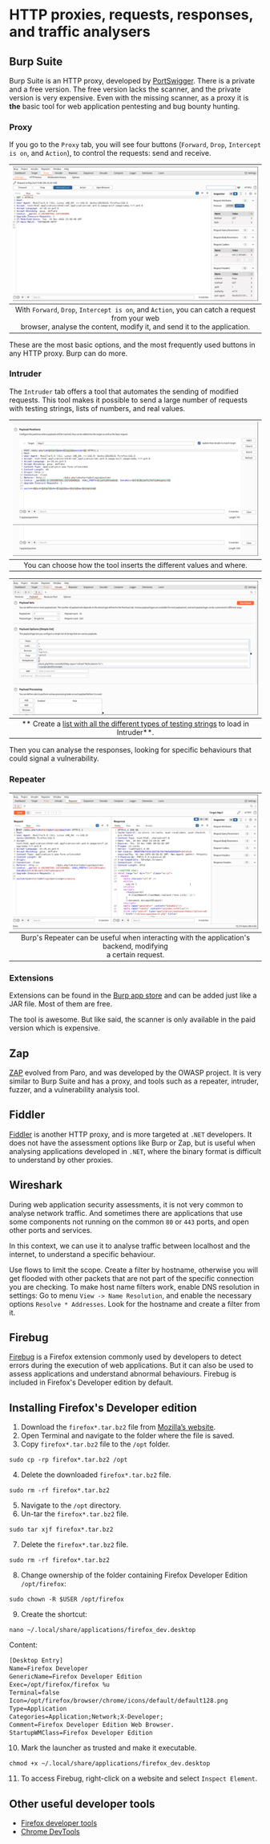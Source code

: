 # HTTP proxies, requests, responses, and traffic analysers

## Burp Suite

Burp Suite is an HTTP proxy, developed by [PortSwigger](https://portswigger.net/). There is a private and a free version. The free version lacks the scanner, and the private version is very expensive. Even with the missing scanner, as a proxy it is **the** basic tool for web application pentesting and bug bounty hunting.

### Proxy

If you go to the `Proxy` tab, you will see four buttons (`Forward`, `Drop`, `Intercept is on`, and `Action`), to control the requests: send and receive.  

| ![Burp Proxy](../../_static/images/burp-proxy.png) |
|:--:|
| With `Forward`, `Drop`, `Intercept is on`, and `Action`, you can catch a request from your web<br> browser, analyse the content, modify it, and send it to the application. |

These are the most basic options, and the most frequently used buttons in any HTTP proxy. Burp can do more. 

### Intruder

The `Intruder` tab offers a tool that automates the sending of modified requests. This tool makes it possible to send a large number of requests with testing strings, lists of numbers, and real values.

| ![Burp Intruder](../../_static/images/burp-intruder.png) |
|:--:|
| You can choose how the tool inserts the different values and where. |

| ![Burp Intruder](../../_static/images/burp-intruder-payload-options.png) |
|:--:|
| ** Create a [list with all the different types of testing strings](https://github.com/tymyrddin/scripts-webapp/blob/main/resources/strings-list.txt) to load in Intruder**. |

Then you can analyse the responses, looking for specific behaviours that could signal a vulnerability. 

### Repeater

| ![Burp Repeater](../../_static/images/burp-repeater.png) |
|:--:|
| Burp's Repeater can be useful when interacting with the application's backend, modifying<br>a certain request. |

### Extensions

Extensions can be found in the [Burp app store](https://portswigger.net/bappstore) and can be added just like a JAR file. Most of them are free. 

The tool is awesome. But like said, the scanner is only available in the paid version which is expensive. 

## Zap

[ZAP](https://www.owasp.org/index.php/OWASP_Zed_Attack_Proxy_Project) evolved from Paro, and was developed by the OWASP project. It is very similar to Burp Suite and has a proxy, and tools such as a repeater, intruder, fuzzer, and a vulnerability analysis tool.

## Fiddler

[Fiddler](https://www.telerik.com/fiddler) is another HTTP proxy, and is more targeted at `.NET` developers. It does not have the assessment options like Burp or Zap, but is useful when analysing applications developed in `.NET`, where the binary format is difficult to understand by other proxies.

## Wireshark

During web application security assessments, it is not very common to analyse network traffic. And sometimes there are applications that use some components not running on the common `80` or `443` ports, and open other ports and services.

In this context, we can use it to analyse traffic between localhost and the internet, to understand a specific behaviour. 

Use flows to limit the scope. Create a filter by hostname, otherwise you will get flooded with other packets that are not part of the specific connection you are checking. To make host name filters work, enable DNS resolution in settings: Go to menu `View -> Name Resolution`, and enable the necessary options `Resolve * Addresses`. Look for the hostname and create a filter from it.

## Firebug

[Firebug](https://getfirebug.com/) is a Firefox extension commonly used by developers to detect errors during the execution of web applications. But it can also be used to assess applications and understand abnormal behaviours. Firebug is included in Firefox's Developer edition by default.

## Installing Firefox's Developer edition

1. Download the `firefox*.tar.bz2` file from [Mozilla’s website](https://www.mozilla.org/en-GB/firefox/developer/).
2. Open Terminal and navigate to the folder where the file is saved.
3. Copy `firefox*.tar.bz2` file to the `/opt` folder.

```text
sudo cp -rp firefox*.tar.bz2 /opt
```

4. Delete the downloaded `firefox*.tar.bz2` file.

```text
sudo rm -rf firefox*.tar.bz2
```

5. Navigate to the `/opt` directory.
6. Un-tar the `firefox*.tar.bz2` file.

```text
sudo tar xjf firefox*.tar.bz2
```

7. Delete the `firefox*.tar.bz2` file.

```text
sudo rm -rf firefox*.tar.bz2
```

8. Change ownership of the folder containing Firefox Developer Edition `/opt/firefox`:

```text
sudo chown -R $USER /opt/firefox
```

9. Create the shortcut:

```text
nano ~/.local/share/applications/firefox_dev.desktop
```

Content:

    [Desktop Entry]
    Name=Firefox Developer 
    GenericName=Firefox Developer Edition
    Exec=/opt/firefox/firefox %u
    Terminal=false
    Icon=/opt/firefox/browser/chrome/icons/default/default128.png
    Type=Application
    Categories=Application;Network;X-Developer;
    Comment=Firefox Developer Edition Web Browser.
    StartupWMClass=Firefox Developer Edition

10. Mark the launcher as trusted and make it executable.

```text
chmod +x ~/.local/share/applications/firefox_dev.desktop
```

11. To access Firebug, right-click on a website and select `Inspect Element`.

## Other useful developer tools

* [Firefox developer tools](https://firefox-dev.tools/)
* [Chrome DevTools](https://developer.chrome.com/docs/devtools/)